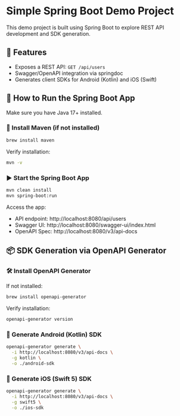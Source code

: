 # Simple Spring Boot Demo Project

This demo project is built using Spring Boot to explore REST API development and SDK generation.

## 🧩 Features
- Exposes a REST API: `GET /api/users`
- Swagger/OpenAPI integration via springdoc
- Generates client SDKs for Android (Kotlin) and iOS (Swift)

## 🚀 How to Run the Spring Boot App

Make sure you have Java 17+ installed.

### 🧰 Install Maven (if not installed)

```bash
brew install maven
```

Verify installation:

```bash
mvn -v
```

### ▶️ Start the Spring Boot App

```bash
mvn clean install
mvn spring-boot:run
```

Access the app:
- API endpoint: http://localhost:8080/api/users
- Swagger UI: http://localhost:8080/swagger-ui/index.html
- OpenAPI Spec: http://localhost:8080/v3/api-docs

## 📦 SDK Generation via OpenAPI Generator

### 🛠 Install OpenAPI Generator

If not installed:

```bash
brew install openapi-generator
```

Verify installation:

```bash
openapi-generator version
```

### 📱 Generate Android (Kotlin) SDK

```bash
openapi-generator generate \
  -i http://localhost:8080/v3/api-docs \
  -g kotlin \
  -o ./android-sdk
```

### 🍏 Generate iOS (Swift 5) SDK

```bash
openapi-generator generate \
  -i http://localhost:8080/v3/api-docs \
  -g swift5 \
  -o ./ios-sdk
```
